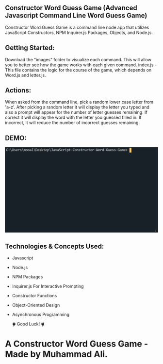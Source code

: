 ## Constructor Word Guess Game (Advanced Javascript Command Line Word Guess Game)

Constructor Word Guess Game is a command line node app that utilizes JavaScript Constructors, NPM Inquirer.js Packages, Objects, and Node.js.

## Getting Started:
Download the "images" folder to visualize each command.
This will allow you to better see how the game works with each given command.
index.js - This file contains the logic for the course of the game, which depends on Word.js and letter.js.

## Actions:
When asked from the command line, pick a random lower case letter from 'a-z'. After picking a random letter it will display the letter you typed and also a prompt will appear for the number of letter guesses remaining. If correct it will display the word with the letter you guessed filled in. If incorrect, it will reduce the number of incorrect guesses remaining.

## DEMO:
![Screen shot](images/demo.gif)

## Technologies & Concepts Used:

* Javascript
* Node.js
* NPM Packages
* Inquirer.js For Interactive Prompting
* Constructor Functions
* Object-Oriented Design
* Asynchronous Programming

     🍀 Good Luck! 🍀

# A Constructor Word Guess Game - Made by Muhammad Ali.
